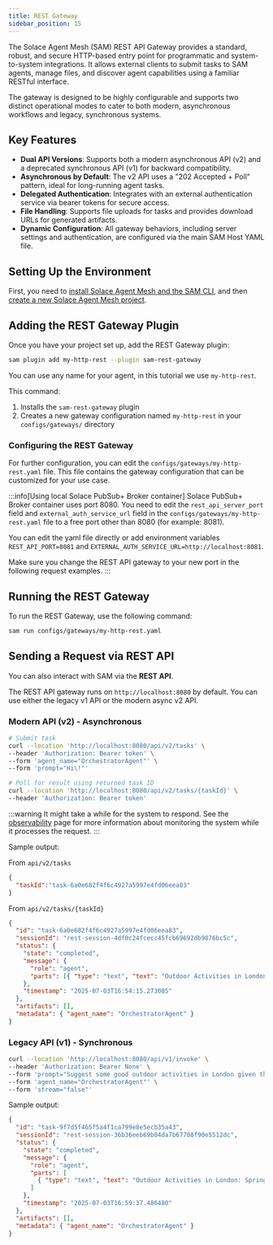 ```yaml
---
title: REST Gateway
sidebar_position: 15
---
```



The Solace Agent Mesh (SAM) REST API Gateway provides a standard, robust, and secure HTTP-based entry point for programmatic and system-to-system integrations. It allows external clients to submit tasks to SAM agents, manage files, and discover agent capabilities using a familiar RESTful interface.

The gateway is designed to be highly configurable and supports two distinct operational modes to cater to both modern, asynchronous workflows and legacy, synchronous systems.

## Key Features

*   **Dual API Versions**: Supports both a modern asynchronous API (v2) and a deprecated synchronous API (v1) for backward compatibility.
*   **Asynchronous by Default**: The v2 API uses a "202 Accepted + Poll" pattern, ideal for long-running agent tasks.
*   **Delegated Authentication**: Integrates with an external authentication service via bearer tokens for secure access.
*   **File Handling**: Supports file uploads for tasks and provides download URLs for generated artifacts.
*   **Dynamic Configuration**: All gateway behaviors, including server settings and authentication, are configured via the main SAM Host YAML file.

## Setting Up the Environment

First, you need to [install Solace Agent Mesh and the SAM CLI](../getting-started/installation.md), and then [create a new Solace Agent Mesh project](../getting-started/quick-start.md).

## Adding the REST Gateway Plugin

Once you have your project set up, add the REST Gateway plugin:

```sh
sam plugin add my-http-rest --plugin sam-rest-gateway
```

You can use any name for your agent, in this tutorial we use `my-http-rest`.

This command:
1. Installs the `sam-rest-gateway` plugin
2. Creates a new gateway configuration named `my-http-rest` in your `configs/gateways/` directory


### Configuring the REST Gateway

For further configuration, you can edit the `configs/gateways/my-http-rest.yaml` file. This file contains the gateway configuration that can be customized for your use case.

:::info[Using local Solace PubSub+ Broker container]
Solace PubSub+ Broker container uses port 8080. You need to edit the `rest_api_server_port` field and `external_auth_service_url` field in the `configs/gateways/my-http-rest.yaml` file to a free port other than 8080 (for example: 8081).

You can edit the yaml file directly or add environment variables `REST_API_PORT=8081` and `EXTERNAL_AUTH_SERVICE_URL=http://localhost:8081`.

Make sure you change the REST API gateway to your new port in the following request examples.
:::

## Running the REST Gateway

To run the REST Gateway, use the following command:

```sh
sam run configs/gateways/my-http-rest.yaml
```

## Sending a Request via REST API

You can also interact with SAM via the **REST API**.

The REST API gateway runs on `http://localhost:8080` by default. You can use either the legacy v1 API or the modern async v2 API.

### Modern API (v2) - Asynchronous
```sh
# Submit task
curl --location 'http://localhost:8080/api/v2/tasks' \
--header 'Authorization: Bearer token' \
--form 'agent_name="OrchestratorAgent"' \
--form 'prompt="Hi\!"'

# Poll for result using returned task ID
curl --location 'http://localhost:8080/api/v2/tasks/{taskId}' \
--header 'Authorization: Bearer token'
```

:::warning
It might take a while for the system to respond. See the [observability](../deployment/observability.md) page for more information about monitoring the system while it processes the request.
:::

Sample output:

From `api/v2/tasks`
```json
{
  "taskId":"task-6a0e682f4f6c4927a5997e4fd06eea83"
}
```

From `api/v2/tasks/{taskId}`

```json
{
  "id": "task-6a0e682f4f6c4927a5997e4fd06eea83",
  "sessionId": "rest-session-4df0c24fcecc45fcb69692db9876bc5c",
  "status": {
    "state": "completed",
    "message": {
      "role": "agent",
      "parts": [{ "type": "text", "text": "Outdoor Activities in London: Spring Edition. Today's Perfect Activities (13°C, Light Cloud): - Royal Parks Exploration : Hyde Park and Kensington Gardens..." }]
    },
    "timestamp": "2025-07-03T16:54:15.273085"
  },
  "artifacts": [],
  "metadata": { "agent_name": "OrchestratorAgent" }
}
```


### Legacy API (v1) - Synchronous
```sh
curl --location 'http://localhost:8080/api/v1/invoke' \
--header 'Authorization: Bearer None' \
--form 'prompt="Suggest some good outdoor activities in London given the season and current weather conditions."' \
--form 'agent_name="OrchestratorAgent"' \
--form 'stream="false"'
```

Sample output:

```json
{
  "id": "task-9f7d5f465f5a4f1ca799e8e5ecb35a43",
  "sessionId": "rest-session-36b36eeb69b04da7b67708f90e5512dc",
  "status": {
    "state": "completed",
    "message": {
      "role": "agent",
      "parts": [
        { "type": "text", "text": "Outdoor Activities in London: Spring Edition. Today's Perfect Activities (13°C, Light Cloud): - Royal Parks Exploration : Hyde Park and Kensington Gardens..." }
      ]
    },
    "timestamp": "2025-07-03T16:59:37.486480"
  },
  "artifacts": [],
  "metadata": { "agent_name": "OrchestratorAgent" }
}
```